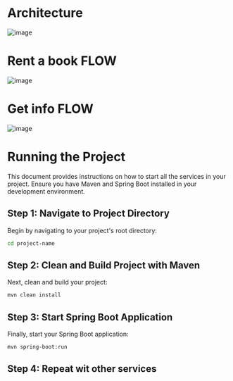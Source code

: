 # Architecture
![image](https://github.com/bit2code/sava/assets/153949715/189b384a-913e-4220-9101-aeac4964b281)

# Rent a book FLOW
![image](https://github.com/bit2code/sava/assets/153949715/f888f085-f37f-47ca-9de2-f1e6802000ee)

# Get info FLOW
![image](https://github.com/bit2code/sava/assets/153949715/fab479a0-5116-477c-96da-071bbd64ffef)

# Running the Project

This document provides instructions on how to start all the services in your project. Ensure you have Maven and Spring Boot installed in your development environment.

## Step 1: Navigate to Project Directory

Begin by navigating to your project's root directory:

```bash
cd project-name
```
## Step 2: Clean and Build Project with Maven

Next, clean and build your project:

```bash
mvn clean install
```

## Step 3: Start Spring Boot Application

Finally, start your Spring Boot application:

```bash
mvn spring-boot:run
```
## Step 4: Repeat wit other services
